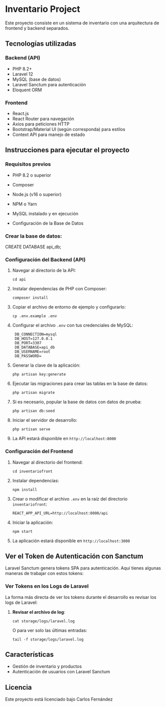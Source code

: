 # Inventario Project

Este proyecto consiste en un sistema de inventario con una arquitectura de frontend y backend separados.

## Tecnologías utilizadas

### Backend (API)
- PHP 8.2+
- Laravel 12
- MySQL (base de datos)
- Laravel Sanctum para autenticación
- Eloquent ORM

### Frontend
- React.js
- React Router para navegación
- Axios para peticiones HTTP
- Bootstrap/Material UI (según corresponda) para estilos
- Context API para manejo de estado

## Instrucciones para ejecutar el proyecto

### Requisitos previos
- PHP 8.2 o superior
- Composer
- Node.js (v16 o superior)
- NPM o Yarn
- MySQL instalado y en ejecución

- Configuración de la Base de Datos

### Crear la base de datos:
CREATE DATABASE api_db;

### Configuración del Backend (API)

1. Navegar al directorio de la API:
   ```
   cd api
   ```

2. Instalar dependencias de PHP con Composer:
   ```
   composer install
   ```

3. Copiar el archivo de entorno de ejemplo y configurarlo:
   ```
   cp .env.example .env
   ```

4. Configurar el archivo `.env` con tus credenciales de MySQL:
   ```
    DB_CONNECTION=mysql
    DB_HOST=127.0.0.1
    DB_PORT=3307
    DB_DATABASE=api_db
    DB_USERNAME=root
    DB_PASSWORD=
   ```

5. Generar la clave de la aplicación:
   ```
   php artisan key:generate
   ```

6. Ejecutar las migraciones para crear las tablas en la base de datos:
   ```
   php artisan migrate
   ```

7. Si es necesario, popular la base de datos con datos de prueba:
   ```
   php artisan db:seed
   ```

8. Iniciar el servidor de desarrollo:
   ```
   php artisan serve
   ```

9. La API estará disponible en `http://localhost:8000`

### Configuración del Frontend

1. Navegar al directorio del frontend:
   ```
   cd inventariofront
   ```

2. Instalar dependencias:
   ```
   npm install
   ```

3. Crear o modificar el archivo `.env` en la raíz del directorio `inventariofront`:
   ```
   REACT_APP_API_URL=http://localhost:8000/api
   ```

4. Iniciar la aplicación:
   ```
   npm start
   ```

5. La aplicación estará disponible en `http://localhost:3000`

## Ver el Token de Autenticación con Sanctum

Laravel Sanctum genera tokens SPA para autenticación. Aquí tienes algunas maneras de trabajar con estos tokens:

### Ver Tokens en los Logs de Laravel

La forma más directa de ver los tokens durante el desarrollo es revisar los logs de Laravel:

1. **Revisar el archivo de log**:
   ```
   cat storage/logs/laravel.log
   ```
   
   O para ver solo las últimas entradas:
   ```
   tail -f storage/logs/laravel.log
   ```


## Características

- Gestión de inventario y productos
- Autenticación de usuarios con Laravel Sanctum


## Licencia

Este proyecto está licenciado bajo Carlos Fernández
